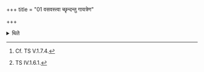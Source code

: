 +++
title = "01 वसवस्त्वा च्छृन्दन्तु गायत्रेण"

+++

<details><summary>थिते</summary>

1. (the Adhvaryu) fills the fire-pan with milk of a she goat[^1] with four formulae beginning with vasavastvā chr̥ndantu.[^2]   

[^1]: Cf. TS V.1.7.4.  

[^2]: TS IV.1.6.1.  
</details>

